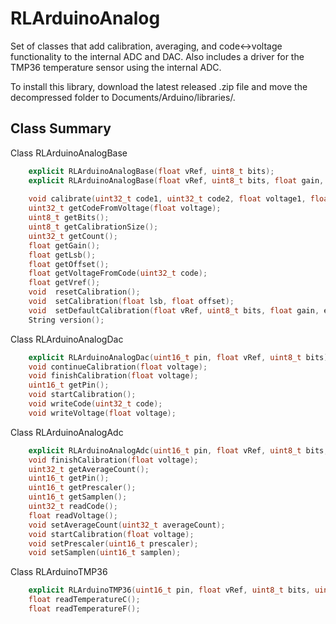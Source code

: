 # RLArduinoAnalog
Set of classes that add calibration, averaging, and code<->voltage functionality to the internal ADC and DAC.
Also includes a driver for the TMP36 temperature sensor using the internal ADC. 

To install this library, download the latest released .zip file and move the decompressed folder to Documents/Arduino/libraries/. 

## Class Summary
Class RLArduinoAnalogBase
```C++
    explicit RLArduinoAnalogBase(float vRef, uint8_t bits);
    explicit RLArduinoAnalogBase(float vRef, uint8_t bits, float gain, encoding encoding);
 
    void calibrate(uint32_t code1, uint32_t code2, float voltage1, float voltage2);
    uint32_t getCodeFromVoltage(float voltage);
    uint8_t getBits();
    uint8_t getCalibrationSize();
    uint32_t getCount();
    float getGain();
    float getLsb();
    float getOffset();
    float getVoltageFromCode(uint32_t code);
    float getVref();
    void  resetCalibration();
    void  setCalibration(float lsb, float offset);
    void  setDefaultCalibration(float vRef, uint8_t bits, float gain, encoding encoding);
    String version();
```
Class RLArduinoAnalogDac
```C++
    explicit RLArduinoAnalogDac(uint16_t pin, float vRef, uint8_t bits);
    void continueCalibration(float voltage);
    void finishCalibration(float voltage);
    uint16_t getPin();
    void startCalibration();
    void writeCode(uint32_t code);
    void writeVoltage(float voltage);
```
Class RLArduinoAnalogAdc
```C++
    explicit RLArduinoAnalogAdc(uint16_t pin, float vRef, uint8_t bits, uint16_t averageCount = 1);
    void finishCalibration(float voltage);
    uint32_t getAverageCount();
    uint16_t getPin();
    uint16_t getPrescaler();
    uint16_t getSamplen();
    uint32_t readCode();
    float readVoltage();
    void setAverageCount(uint32_t averageCount);
    void startCalibration(float voltage);
    void setPrescaler(uint16_t prescaler);
    void setSamplen(uint16_t samplen);
```

Class RLArduinoTMP36
```C++
    explicit RLArduinoTMP36(uint16_t pin, float vRef, uint8_t bits, uint16_t averageCount = 1);
    float readTemperatureC();
    float readTemperatureF();
```